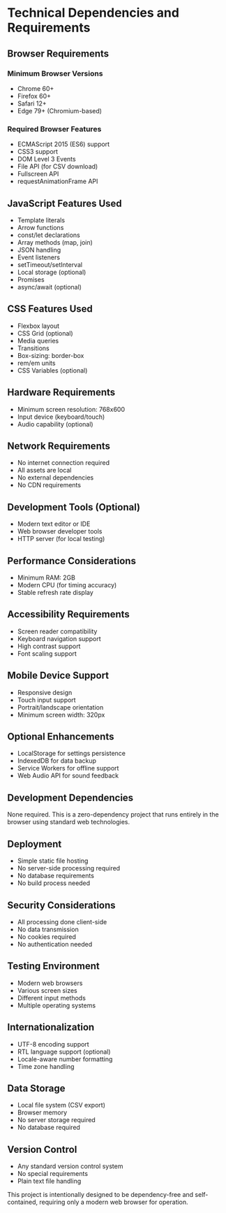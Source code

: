 # Technical Dependencies and Requirements

## Browser Requirements

### Minimum Browser Versions

- Chrome 60+
- Firefox 60+
- Safari 12+
- Edge 79+ (Chromium-based)

### Required Browser Features

- ECMAScript 2015 (ES6) support
- CSS3 support
- DOM Level 3 Events
- File API (for CSV download)
- Fullscreen API
- requestAnimationFrame API

## JavaScript Features Used

- Template literals
- Arrow functions
- const/let declarations
- Array methods (map, join)
- JSON handling
- Event listeners
- setTimeout/setInterval
- Local storage (optional)
- Promises
- async/await (optional)

## CSS Features Used

- Flexbox layout
- CSS Grid (optional)
- Media queries
- Transitions
- Box-sizing: border-box
- rem/em units
- CSS Variables (optional)

## Hardware Requirements

- Minimum screen resolution: 768x600
- Input device (keyboard/touch)
- Audio capability (optional)

## Network Requirements

- No internet connection required
- All assets are local
- No external dependencies
- No CDN requirements

## Development Tools (Optional)

- Modern text editor or IDE
- Web browser developer tools
- HTTP server (for local testing)

## Performance Considerations

- Minimum RAM: 2GB
- Modern CPU (for timing accuracy)
- Stable refresh rate display

## Accessibility Requirements

- Screen reader compatibility
- Keyboard navigation support
- High contrast support
- Font scaling support

## Mobile Device Support

- Responsive design
- Touch input support
- Portrait/landscape orientation
- Minimum screen width: 320px

## Optional Enhancements

- LocalStorage for settings persistence
- IndexedDB for data backup
- Service Workers for offline support
- Web Audio API for sound feedback

## Development Dependencies

None required. This is a zero-dependency project that runs entirely in the browser using standard web technologies.

## Deployment

- Simple static file hosting
- No server-side processing required
- No database requirements
- No build process needed

## Security Considerations

- All processing done client-side
- No data transmission
- No cookies required
- No authentication needed

## Testing Environment

- Modern web browsers
- Various screen sizes
- Different input methods
- Multiple operating systems

## Internationalization

- UTF-8 encoding support
- RTL language support (optional)
- Locale-aware number formatting
- Time zone handling

## Data Storage

- Local file system (CSV export)
- Browser memory
- No server storage required
- No database required

## Version Control

- Any standard version control system
- No special requirements
- Plain text file handling

This project is intentionally designed to be dependency-free and self-contained, requiring only a modern web browser for operation.
